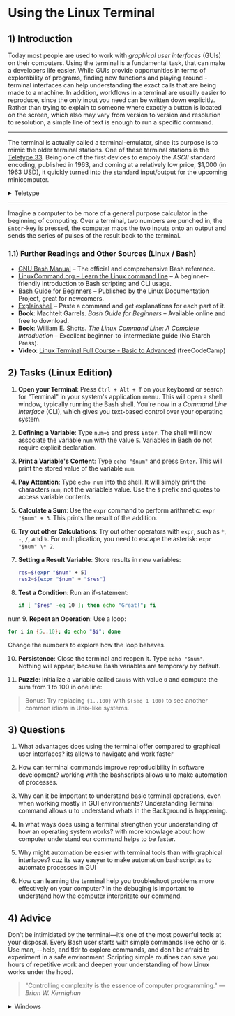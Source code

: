 <!---
{
  "depends_on": [],
  "author": "Stephan Bökelmann",
  "first_used": "2025-03-30",
  "keywords": ["bash", "Linux", "basics"]
}
--->

# Using the Linux Terminal

## 1) Introduction
Today most people are used to work with _graphical user interfaces_ (GUIs) on their computers.
Using the terminal is a fundamental task, that can make a developers life easier. 
While GUIs provide opportunities in terms of explorability of programs, finding new functions and playing around - terminal interfaces can help understanding the exact calls that are being made to a machine.
In addition, workflows in a terminal are usually easier to reproduce, since the only input you need can be written down explicitly.
Rather than trying to explain to someone where exactly a button is located on the screen, which also may vary from version to version and resolution to resolution, a simple line of text is enough to run a specific command. 

---

The terminal is actually called a terminal-emulator, since its purpose is to mimic the older terminal stations.
One of these terminal stations is the [Teletype 33](https://en.wikipedia.org/wiki/Teletype_Model_33).
Being one of the first devices to empoly the _ASCII_ standard encoding, published in 1963, and coming at a relatively low price, $1,000 (in 1963 USD), it quickly turned into the standard input/output for the upcoming minicomputer.

<details>
  <summary>Teletype</summary>

  Want to learn more about the Teletype? Check out [this TTY exercise.](www.github.com/STEMgraph/missing)
  
</details>

---

Imagine a computer to be more of a general purpose calculator in the beginning of computing. 
Over a terminal, two numbers are punched in, the `Enter`-key is pressed, the computer maps the two inputs onto an output and sends the series of pulses of the result back to the terminal. 


### 1.1) Further Readings and Other Sources (Linux / Bash)

- [GNU Bash Manual](https://www.gnu.org/software/bash/manual/bash.html) – The official and comprehensive Bash reference.
- [LinuxCommand.org – Learn the Linux command line](http://linuxcommand.org/lc3_learning_the_shell.php) – A beginner-friendly introduction to Bash scripting and CLI usage.
- [Bash Guide for Beginners](https://tldp.org/LDP/Bash-Beginners-Guide/html/) – Published by the Linux Documentation Project, great for newcomers.
- [Explainshell](https://explainshell.com) – Paste a command and get explanations for each part of it.
- **Book**: Machtelt Garrels. *Bash Guide for Beginners* – Available online and free to download.
- **Book**: William E. Shotts. *The Linux Command Line: A Complete Introduction* – Excellent beginner-to-intermediate guide (No Starch Press).
- **Video**: [Linux Terminal Full Course - Basic to Advanced](https://www.youtube.com/watch?v=oxuRxtrO2Ag) (freeCodeCamp)


## 2) Tasks (Linux Edition)

1. **Open your Terminal**: Press `Ctrl + Alt + T` on your keyboard or search for "Terminal" in your system's application menu. This will open a shell window, typically running the Bash shell. You're now in a _Command Line Interface_ (CLI), which gives you text-based control over your operating system.

2. **Defining a Variable**: Type `num=5` and press `Enter`. The shell will now associate the variable `num` with the value `5`. Variables in Bash do not require explicit declaration.

3. **Print a Variable's Content**: Type `echo "$num"` and press `Enter`. This will print the stored value of the variable `num`.

4. **Pay Attention**: Type `echo num` into the shell. It will simply print the characters `num`, not the variable’s value. Use the `$` prefix and quotes to access variable contents.

5. **Calculate a Sum**: Use the `expr` command to perform arithmetic: `expr "$num" + 3`. This prints the result of the addition.

6. **Try out other Calculations**: Try out other operators with `expr`, such as `*`, `-`, `/`, and `%`. For multiplication, you need to escape the asterisk: `expr "$num" \* 2`.

7. **Setting a Result Variable**: Store results in new variables:
   ```bash
   res=$(expr "$num" + 5)
   res2=$(expr "$num" + "$res")
   ```

8. **Test a Condition**: Run an if-statement:
   ```bash
   if [ "$res" -eq 10 ]; then echo "Great!"; fi
   ```
num
9. **Repeat an Operation**: Use a loop:
   ```bash
   for i in {5..10}; do echo "$i"; done
   ```
   Change the numbers to explore how the loop behaves.

10. **Persistence**: Close the terminal and reopen it. Type `echo "$num"`. Nothing will appear, because Bash variables are temporary by default.

11. **Puzzle**: Initialize a variable called `Gauss` with value `0` and compute the sum from 1 to 100 in one line:

> Bonus: Try replacing `{1..100}` with `$(seq 1 100)` to see another common idiom in Unix-like systems.


## 3) Questions
1. What advantages does using the terminal offer compared to graphical user interfaces?
   its allows to navigate and work faster
   
3. How can terminal commands improve reproducibility in software development?
   working with the bashscripts allows u to make automation of processes.
   
5. Why can it be important to understand basic terminal operations, even when working mostly in GUI environments?
   Understanding Terminal command allows u to understand whats in the Background is happening.
   
7. In what ways does using a terminal strengthen your understanding of how an operating system works?
   with more knowlage about how computer understand our command helps to be faster.
   
9. Why might automation be easier with terminal tools than with graphical interfaces?
    cuz its way easyer to make automation bashscript as to automate processes in GUI
   
11. How can learning the terminal help you troubleshoot problems more effectively on your computer?
    in the debuging is important to understand how the computer interpritate our command.

## 4) Advice

Don’t be intimidated by the terminal—it’s one of the most powerful tools at your disposal. Every Bash user starts with simple commands like echo or ls. Use man, --help, and tldr to explore commands, and don’t be afraid to experiment in a safe environment. Scripting simple routines can save you hours of repetitive work and deepen your understanding of how Linux works under the hood.

> "Controlling complexity is the essence of computer programming."
> — *Brian W. Kernighan*


<details>
  <summary>Windows</summary>

  Checkout the [Windows CMD](https://github.com/STEMgraph/0508295d-de49-4a67-8113-efebffc62d96) exercise as well to see the differences and similarities!

</details>
